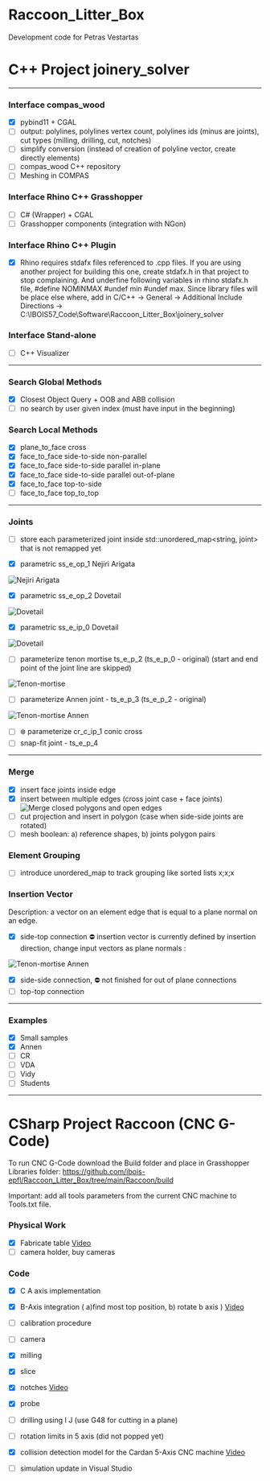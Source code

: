 # Raccoon_Litter_Box
Development code for Petras Vestartas

# C++ Project joinery_solver

________________________________________________________
### Interface compas_wood
- [x] pybind11 + CGAL
- [ ] output: polylines, polylines vertex count, polylines ids (minus are joints), cut types (milling, drilling, cut, notches)
- [ ] simplify conversion (instead of creation of polyline vector, create directly elements)
- [ ] compas_wood C++ repository
- [ ] Meshing in COMPAS

### Interface Rhino C++ Grasshopper
- [ ] C# (Wrapper) + CGAL
- [ ] Grasshopper components (integration with NGon)

### Interface Rhino C++ Plugin
- [x] Rhino requires stdafx files referenced to .cpp files. If you are using another project for building this one, create stdafx.h in that project to stop complaining. And underfine following variables in rhino stdafx.h file, #define NOMINMAX #undef min #undef max. Since library files will be place else where, add in C/C++ -> General -> Additional Include Directions -> C:\IBOIS57\_Code\Software\Raccoon_Litter_Box\joinery_solver	

### Interface Stand-alone
- [ ] C++ Visualizer
________________________________________________________

### Search Global Methods
- [x] Closest Object Query + OOB and ABB collision
- [ ] no search by user given index (must have input in the beginning)

### Search Local Methods
- [x] plane_to_face cross
- [x] face_to_face side-to-side non-parallel
- [x] face_to_face side-to-side parallel in-plane
- [x] face_to_face side-to-side parallel out-of-plane
- [x] face_to_face top-to-side 
- [ ] face_to_face top_to_top 
________________________________________________________

### Joints
- [ ] store each parameterized joint inside std::unordered_map<string, joint> that is not remapped yet

- [x] parametric ss_e_op_1 Nejiri Arigata 

![Nejiri Arigata](https://github.com/ibois-epfl/Raccoon_Litter_Box/blob/main/joinery_solver/documentation/joint_documentation_0.jpg) 

- [x] parametric ss_e_op_2 Dovetail

![Dovetail](https://github.com/ibois-epfl/Raccoon_Litter_Box/blob/main/joinery_solver/documentation/joint_documentation_1.jpg) 

- [x] parametric ss_e_ip_0 Dovetail 

![Dovetail](https://github.com/ibois-epfl/Raccoon_Litter_Box/blob/main/joinery_solver/documentation/joint_documentation_2.jpg) 

- [ ] parameterize tenon mortise ts_e_p_2 (ts_e_p_0 - original) (start and end point of the joint line are skipped)

![Tenon-mortise](https://github.com/ibois-epfl/Raccoon_Litter_Box/blob/main/joinery_solver/documentation/joint_documentation_3.jpg) 

- [ ] parameterize Annen joint - ts_e_p_3 (ts_e_p_2 - original)

![Tenon-mortise Annen](https://github.com/ibois-epfl/Raccoon_Litter_Box/blob/main/joinery_solver/documentation/joint_documentation_4.jpg) 

- [ ] :snowflake: parameterize cr_c_ip_1 conic cross 
- [ ] snap-fit joint - ts_e_p_4

________________________________________________________

### Merge
- [x] insert face joints inside edge
- [x] insert between multiple edges (cross joint case + face joints) ![Merge closed polygons and open edges](https://github.com/ibois-epfl/Raccoon_Litter_Box/blob/main/joinery_solver/documentation/merger_1.jpg) 
- [ ] cut projection and insert in polygon (case when side-side joints are rotated)
- [ ] mesh boolean: a) reference shapes, b) joints polygon pairs

### Element Grouping
- [ ] introduce unordered_map to track grouping like sorted lists x;x;x

### Insertion Vector
Description: a vector on an element edge that is equal to a plane normal on an edge. 
- [x] side-top connection :no_entry: insertion vector is currently defined by insertion direction, change input vectors as plane normals :

![Tenon-mortise Annen](https://github.com/ibois-epfl/Raccoon_Litter_Box/blob/main/joinery_solver/documentation/insertion_vectors_0.jpg) 

- [x] side-side connection, :no_entry: not finished for out of plane connections
- [ ] top-top connection

________________________________________________________

### Examples
- [x] Small samples
- [x] Annen
- [ ] CR
- [ ] VDA
- [ ] Vidy
- [ ] Students

________________________________________________________

# CSharp Project Raccoon (CNC G-Code)
To run CNC G-Code download the Build folder and place in Grasshopper Libraries folder: 
https://github.com/ibois-epfl/Raccoon_Litter_Box/tree/main/Raccoon/build

Important: add all tools parameters from the current CNC machine to Tools.txt file.

### Physical Work
- [x] Fabricate table [Video](https://vimeo.com/645880001 "Fabricate table - Click to Watch!")
- [ ] camera holder, buy cameras

### Code

- [x] C A axis implementation
- [x] B-Axis integration ( a)find most top position, b) rotate b axis ) [Video](https://vimeo.com/645879445 "B-Axis integration - Click to Watch!")
- [ ] calibration procedure
- [ ] camera
- [x] milling 
- [x] slice
- [x] notches [Video](https://vimeo.com/645882287 "notches - Click to Watch!")
- [x] probe 
- [ ] drilling using I J (use G48 for cutting in a plane)
- [ ] rotation limits in 5 axis (did not popped yet)
- [x] collision detection model for the Cardan 5-Axis CNC machine [Video](https://vimeo.com/647108247 "Cardan Axis Approximation - Click to Watch!")
- [ ] simulation update in Visual Studio 


